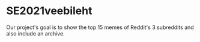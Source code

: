 # SE2021veebileht

Our project's goal is to show the top 15 memes of Reddit's 3 subreddits and also include an archive.
